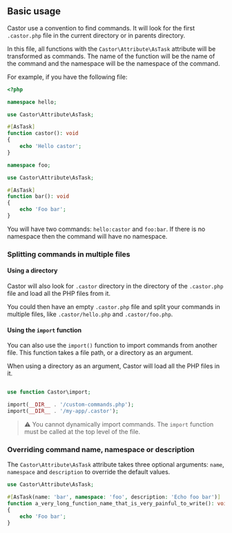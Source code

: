 ## Basic usage

Castor use a convention to find commands. It will look for the
first `.castor.php` file in the current directory or in parents directory.

In this file, all functions with the `Castor\Attribute\AsTask` attribute will be
transformed as commands. The name of the function will be the name of the
command and the namespace will be the namespace of the command.

For example, if you have the following file:

```php
<?php

namespace hello;

use Castor\Attribute\AsTask;

#[AsTask]
function castor(): void
{
    echo 'Hello castor';
}

namespace foo;

use Castor\Attribute\AsTask;

#[AsTask]
function bar(): void
{
    echo 'Foo bar';
}
```

You will have two commands: `hello:castor` and `foo:bar`. If there is no
namespace then the command will have no namespace.

### Splitting commands in multiple files

#### Using a directory

Castor will also look for `.castor` directory in the directory of
the `.castor.php` file and load all the PHP files from it.

You could then have an empty `.castor.php` file and split your commands in
multiple files, like `.castor/hello.php` and
`.castor/foo.php`.

#### Using the `import` function

You can also use the `import()` function to import commands from another file.
This function takes a file path, or a directory as an argument.

When using a directory as an argument, Castor will load all the PHP files in it.

```php

use function Castor\import;

import(__DIR__ . '/custom-commands.php');
import(__DIR__ . '/my-app/.castor');

```

> :warning: You cannot dynamically import commands. The `import` function must
> be called at the top level of the file.

### Overriding command name, namespace or description

The `Castor\Attribute\AsTask` attribute takes three optional
arguments: `name`, `namespace` and `description` to override the default values.

```php
use Castor\Attribute\AsTask;

#[AsTask(name: 'bar', namespace: 'foo', description: 'Echo foo bar')]
function a_very_long_function_name_that_is_very_painful_to_write(): void
{
    echo 'Foo bar';
}
```
